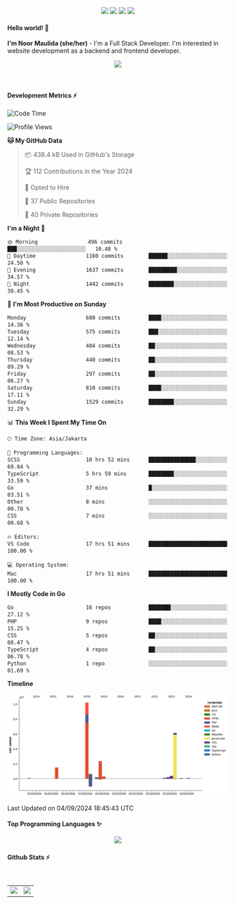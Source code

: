<p align="center">
  <img src="https://dev.discordprofiles.me/badge/status/814439552055771206?simple=true">
  <img src="https://dev.discordprofiles.me/badge/playing/814439552055771206">
  <img src="https://dev.discordprofiles.me/badge/vscode/814439552055771206">
  <img src="https://dev.discordprofiles.me/badge/spotify/814439552055771206">
</p>

#### Hello world! 👋
**I'm Noor Maulida (she/her)** - I'm a Full Stack Developer. I'm interested in website development as a backend and frontend developer.

<p align="center">
  <img src="https://skillicons.dev/icons?i=go,php,laravel,nodejs,vue,express,ruby,python,mongodb,docker,aws,gcp" />
</p>
<br>

#### Development Metrics ⚡
<!--START_SECTION:waka-->
![Code Time](http://img.shields.io/badge/Code%20Time-522%20hrs%202%20mins-blue)

![Profile Views](http://img.shields.io/badge/Profile%20Views-0-blue)

**🐱 My GitHub Data** 

> 📦 438.4 kB Used in GitHub's Storage 
 > 
> 🏆 112 Contributions in the Year 2024
 > 
> 💼 Opted to Hire
 > 
> 📜 37 Public Repositories 
 > 
> 🔑 40 Private Repositories 
 > 
**I'm a Night 🦉** 

```text
🌞 Morning                496 commits         ███░░░░░░░░░░░░░░░░░░░░░░   10.48 % 
🌆 Daytime                1160 commits        ██████░░░░░░░░░░░░░░░░░░░   24.50 % 
🌃 Evening                1637 commits        █████████░░░░░░░░░░░░░░░░   34.57 % 
🌙 Night                  1442 commits        ████████░░░░░░░░░░░░░░░░░   30.45 % 
```
📅 **I'm Most Productive on Sunday** 

```text
Monday                   680 commits         ████░░░░░░░░░░░░░░░░░░░░░   14.36 % 
Tuesday                  575 commits         ███░░░░░░░░░░░░░░░░░░░░░░   12.14 % 
Wednesday                404 commits         ██░░░░░░░░░░░░░░░░░░░░░░░   08.53 % 
Thursday                 440 commits         ██░░░░░░░░░░░░░░░░░░░░░░░   09.29 % 
Friday                   297 commits         ██░░░░░░░░░░░░░░░░░░░░░░░   06.27 % 
Saturday                 810 commits         ████░░░░░░░░░░░░░░░░░░░░░   17.11 % 
Sunday                   1529 commits        ████████░░░░░░░░░░░░░░░░░   32.29 % 
```


📊 **This Week I Spent My Time On** 

```text
🕑︎ Time Zone: Asia/Jakarta

💬 Programming Languages: 
SCSS                     10 hrs 52 mins      ███████████████░░░░░░░░░░   60.84 % 
TypeScript               5 hrs 59 mins       ████████░░░░░░░░░░░░░░░░░   33.59 % 
Go                       37 mins             █░░░░░░░░░░░░░░░░░░░░░░░░   03.51 % 
Other                    8 mins              ░░░░░░░░░░░░░░░░░░░░░░░░░   00.78 % 
CSS                      7 mins              ░░░░░░░░░░░░░░░░░░░░░░░░░   00.68 % 

🔥 Editors: 
VS Code                  17 hrs 51 mins      █████████████████████████   100.00 % 

💻 Operating System: 
Mac                      17 hrs 51 mins      █████████████████████████   100.00 % 
```

**I Mostly Code in Go** 

```text
Go                       16 repos            ███████░░░░░░░░░░░░░░░░░░   27.12 % 
PHP                      9 repos             ████░░░░░░░░░░░░░░░░░░░░░   15.25 % 
CSS                      5 repos             ██░░░░░░░░░░░░░░░░░░░░░░░   08.47 % 
TypeScript               4 repos             ██░░░░░░░░░░░░░░░░░░░░░░░   06.78 % 
Python                   1 repo              ░░░░░░░░░░░░░░░░░░░░░░░░░   01.69 % 
```



**Timeline**

![Lines of Code chart](https://raw.githubusercontent.com/noormaulida/noormaulida/main/assets/bar_graph.png)


 Last Updated on 04/09/2024 18:45:43 UTC
<!--END_SECTION:waka-->

#### Top Programming Languages ✨
<p align="center">
  <img src="https://api.githubtrends.io/user/svg/noormaulida/langs?time_range=one_year&include_private=true&compact=true&theme=dark" />
</p>

#### Github Stats ⚡
<p align="center">
  <table>
    <tr>
      <td>
        <img src="https://github-readme-streak-stats.herokuapp.com?user=noormaulida&theme=react&hide_border=true&mode=weekly" height="180" />
      </td>
      <td>
        <img src="https://github-readme-stats.vercel.app/api?username=noormaulida&theme=react&count_private=true&hide_border=true&line_height=20" height="180"/>
      </td>
    </tr>
</p>
<br>
